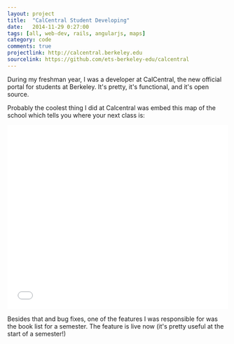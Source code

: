 ```yaml
---
layout: project
title:  "CalCentral Student Developing"
date:   2014-11-29 0:27:00
tags: [all, web-dev, rails, angularjs, maps]
category: code
comments: true
projectlink: http://calcentral.berkeley.edu
sourcelink: https://github.com/ets-berkeley-edu/calcentral
---
```


During my freshman year, I was a developer at CalCentral, the new official portal for students at Berkeley. It's pretty, it's functional, and it's open source.

Probably the coolest thing I did at Calcentral was embed this map of the school which tells you where your next class is:

<iframe width="100%" height="420px" src="//www.youtube.com/embed/DAvSATknQOw" frameborder="0" allowfullscreen></iframe>

Besides that and bug fixes, one of the features I was responsible for was the book list for a semester. The feature is live now (it's pretty useful at the start of a semester!)

